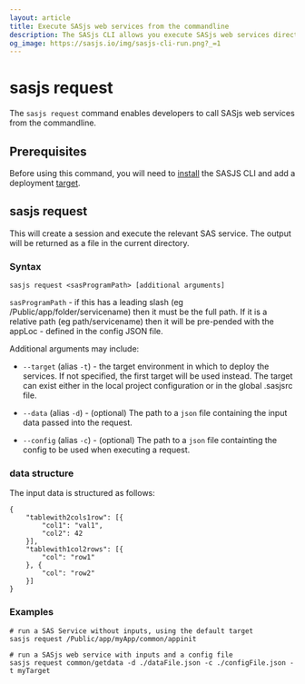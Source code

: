 ```yaml
---
layout: article
title: Execute SASjs web services from the commandline
description: The SASjs CLI allows you execute SASjs web services directly from the command line
og_image: https://sasjs.io/img/sasjs-cli-run.png?_=1
---
```


sasjs request
====================

The `sasjs request` command enables developers to call SASjs web services from the commandline.

## Prerequisites
Before using this command, you will need to [install](/installation) the SASJS CLI and add a deployment [target](/add).

## sasjs request

This will create a session and execute the relevant SAS service. The output will be returned as a file in the current directory.

### Syntax

```
sasjs request <sasProgramPath> [additional arguments]
```

`sasProgramPath` - if this has a leading slash (eg /Public/app/folder/servicename) then it must be the full path. If it is a relative path (eg path/servicename) then it will be pre-pended with the appLoc - defined in the config JSON file.

Additional arguments may include:

* `--target` (alias `-t`) - the target environment in which to deploy the services.  If not specified, the first target will be used instead.
The target can exist either in the local project configuration or in the global .sasjsrc file.

* `--data` (alias `-d`) - (optional) The path to a `json` file containing the input data passed into the request.

* `--config` (alias `-c`) - (optional) The path to a `json` file containting the config to be used when executing a request.

### data structure

The input data is structured as follows:

```
{
    "tablewith2cols1row": [{
        "col1": "val1",
        "col2": 42
    }],
    "tablewith1col2rows": [{
        "col": "row1"
    }, {
        "col": "row2"
    }]
}
```


### Examples

```
# run a SAS Service without inputs, using the default target
sasjs request /Public/app/myApp/common/appinit

# run a SASjs web service with inputs and a config file
sasjs request common/getdata -d ./dataFile.json -c ./configFile.json -t myTarget
```
